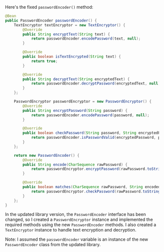Here's the fixed `passwordEncoder()` method:

```java
@Bean
public PasswordEncoder passwordEncoder() {
    TextEncryptor textEncryptor = new TextEncryptor() {
        @Override
        public String encryptText(String text) {
            return passwordEncoder.encodePassword(text, null);
        }

        @Override
        public boolean isTextEncrypted(String text) {
            return true;
        }

        @Override
        public String decryptText(String encryptedText) {
            return passwordEncoder.decryptPassword(encryptedText, null);
        }
    };

    PasswordEncryptor passwordEncryptor = new PasswordEncryptor() {
        @Override
        public String encryptPassword(String password) {
            return passwordEncoder.encodePassword(password, null);
        }

        @Override
        public boolean checkPassword(String password, String encryptedPassword) {
            return passwordEncoder.isPasswordValid(encryptedPassword, password, null);
        }
    };

    return new PasswordEncoder() {
        @Override
        public String encode(CharSequence rawPassword) {
            return passwordEncryptor.encryptPassword(rawPassword.toString());
        }

        @Override
        public boolean matches(CharSequence rawPassword, String encodedPassword) {
            return passwordEncryptor.checkPassword(rawPassword.toString(), encodedPassword);
        }
    };
}
```

In the updated library version, the `PasswordEncoder` interface has been changed, so I created a `PasswordEncryptor` instance and implemented the required methods using the new `PasswordEncoder` methods. I also created a `TextEncryptor` instance to handle text encryption and decryption.

Note: I assumed the `passwordEncoder` variable is an instance of the new `PasswordEncoder` class from the updated library.